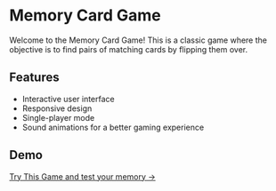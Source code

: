 # Memory Card Game  

Welcome to the Memory Card Game! This is a classic game where the objective is to find pairs of matching cards by flipping them over.  

## Features  
- Interactive user interface  
- Responsive design  
- Single-player mode  
- Sound animations for a better gaming experience  

## Demo  
[Try This Game and test your memory -> ](https://rifaat12ramadan.github.io/)  

